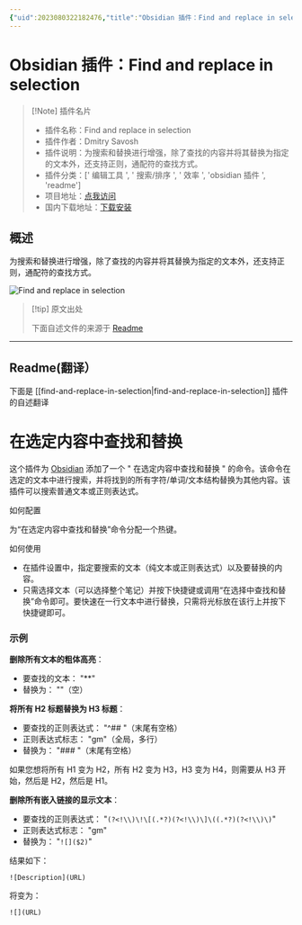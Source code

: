 ```yaml
---
{"uid":2023080322182476,"title":"Obsidian 插件：Find and replace in selection","tags":["编辑工具","搜索/排序","效率","obsidian插件","readme"],"description":"为搜索和替换进行增强，除了查找的内容并将其替换为指定的文本外，还支持正则，通配符的查找方式。","author":"AI","type":"readme","draft":false,"editable":false,"modified":20230101000000,"dg-publish":true,"permalink":"/lake-of-knowledge/10-obsidian/obsidian/readme/find-and-replace-in-selection-readme/","dgPassFrontmatter":true}
---
```



# Obsidian 插件：Find and replace in selection

> [!Note] 插件名片
> - 插件名称：Find and replace in selection
> - 插件作者：Dmitry Savosh
> - 插件说明：为搜索和替换进行增强，除了查找的内容并将其替换为指定的文本外，还支持正则，通配符的查找方式。
> - 插件分类：[' 编辑工具 ', ' 搜索/排序 ', ' 效率 ', 'obsidian 插件 ', 'readme']
> - 项目地址：[点我访问](https://github.com/dy-sh/obsidian-find-and-replace-in-selection)
> - 国内下载地址：[下载安装](https://pkmer.cn/products/plugin/pluginMarket/?find-and-replace-in-selection)

## 概述

为搜索和替换进行增强，除了查找的内容并将其替换为指定的文本外，还支持正则，通配符的查找方式。

![Find and replace in selection](https://cdn.pkmer.cn/covers/find-and-replace-in-selection.PNG!pkmer)

> [!tip] 原文出处
>
>下面自述文件的来源于 [Readme](https://ghproxy.net/https://raw.githubusercontent.com/dy-sh/obsidian-find-and-replace-in-selection/master/README.md)
>

---

## Readme(翻译）

下面是 [[find-and-replace-in-selection\|find-and-replace-in-selection]] 插件的自述翻译

# 在选定内容中查找和替换

这个插件为 [Obsidian](https://obsidian.md/) 添加了一个 " 在选定内容中查找和替换 " 的命令。该命令在选定的文本中进行搜索，并将找到的所有字符/单词/文本结构替换为其他内容。该插件可以搜索普通文本或正则表达式。

如何配置

为“在选定内容中查找和替换”命令分配一个热键。

如何使用

- 在插件设置中，指定要搜索的文本（纯文本或正则表达式）以及要替换的内容。
- 只需选择文本（可以选择整个笔记）并按下快捷键或调用“在选择中查找和替换”命令即可。要快速在一行文本中进行替换，只需将光标放在该行上并按下快捷键即可。

### 示例

**删除所有文本的粗体高亮**：

- 要查找的文本： "**"
- 替换为： ""（空）

**将所有 H2 标题替换为 H3 标题**：

- 要查找的正则表达式： "^## "（末尾有空格）
- 正则表达式标志： "gm"（全局，多行）
- 替换为： "### "（末尾有空格）

如果您想将所有 H1 变为 H2，所有 H2 变为 H3，H3 变为 H4，则需要从 H3 开始，然后是 H2，然后是 H1。

**删除所有嵌入链接的显示文本**：

- 要查找的正则表达式： "```(?<!\\)\!\[(.*?)(?<!\\)\]\((.*?)(?<!\\)\)```"
- 正则表达式标志： "gm"
- 替换为： "```![]($2)```"

结果如下：

```![Description](URL)```

将变为：

```![](URL)```
